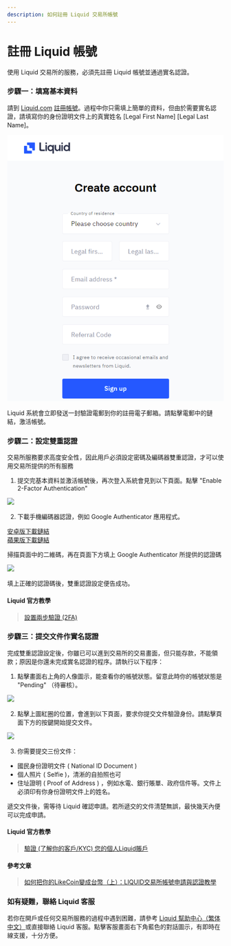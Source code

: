 ```yaml
---
description: 如何註冊 Liquid 交易所帳號
---
```


# 註冊 Liquid 帳號

使用 Liquid 交易所的服務，必須先註冊 Liquid 帳號並通過實名認證。

### 步驟一：填寫基本資料

請到 [Liquid.com](http://liquid.com/) [註冊帳號](https://www.liquid.com/sign-up/)。過程中你只需填上簡單的資料，但由於需要實名認證，請填寫你的身份證明文件上的真實姓名 \[Legal First Name\] \[Legal Last Name\]。

![](../../.gitbook/assets/liquid.png)

Liquid 系統會立即發送一封驗證電郵到你的註冊電子郵箱。請點擊電郵中的鏈結，激活帳號。

### 步驟二：設定雙重認證

交易所服務要求高度安全性，因此用戶必須設定密碼及編碼器雙重認證，才可以使用交易所提供的所有服務

1. 提交完基本資料並激活帳號後，再次登入系統會見到以下頁面。點擊 "Enable 2-Factor Authentication"

![](https://downloads.intercomcdn.com/i/o/78349209/c17cf9203179558cc59907c6/liquid+security.png)

2. 下載手機編碼器認證，例如 Google Authenticator 應用程式。

[安卓版下載鏈結](https://play.google.com/store/apps/details?id=com.google.android.apps.authenticator2&hl=zh_TW)  
[蘋果版下載鏈結](https://apps.apple.com/hk/app/google-authenticator/id388497605)

掃描頁面中的二維碼，再在頁面下方填上 Google Authenticator 所提供的認證碼

![](https://downloads.intercomcdn.com/i/o/78349787/9d6f1a423dad3ef37c539843/liquid+2FA.png)

填上正確的認證碼後，雙重認證設定便告成功。

#### Liquid 官方教學

> [設置兩步驗證 \(2FA\)
](https://help.liquid.com/en/articles/2581804-%E8%A8%AD%E7%BD%AE%E5%85%A9%E6%AD%A5%E9%A9%97%E8%AD%89-2fa)

### 步驟三：提交文件作實名認證

完成雙重認證設定後，你雖已可以進到交易所的交易畫面，但只能存款，不能領款；原因是你還未完成實名認證的程序。請執行以下程序：

1. 點擊畫面右上角的人像圖示，能查看你的帳號狀態。留意此時你的帳號狀態是 "Pending" （待審核）。

![](https://downloads.intercomcdn.com/i/o/78350630/a8ca6f4e042f5bc810890ca8/liquid+account+pending.png)

2. 點擊上圖紅圈的位置，會進到以下頁面，要求你提交文件驗證身份。請點擊頁面下方的按鍵開始提交文件。

![](https://downloads.intercomcdn.com/i/o/78351076/40769845c61fc19281a088cc/liquid+account+status.png)

3. 你需要提交三份文件：

* 國民身份證明文件 \( National ID Document \)
* 個人照片 \( Selfie \)，清淅的自拍照也可
* 住址證明 \( Proof of Address \) ，例如水電、銀行賬單、政府信件等。文件上必須印有你身份證明文件上的姓名。

遞交文件後，需等待 Liquid 確認申請。若所遞交的文件清楚無誤，最快幾天內便可以完成申請。

#### Liquid 官方教學

> [驗證 \(了解你的客戶/KYC\) 您的個人Liquid賬戶](https://help.liquid.com/en/articles/2581687-%E9%A9%97%E8%AD%89-%E4%BA%86%E8%A7%A3%E4%BD%A0%E7%9A%84%E5%AE%A2%E6%88%B6-kyc-%E6%82%A8%E7%9A%84%E5%80%8B%E4%BA%BAliquid%E8%B3%AC%E6%88%B6)

#### 參考文章

> [如何把你的LikeCoin變成台幣（上）：LIQUID交易所帳號申請與認證教學](https://xrine.com/how-to-turn-likecoin-into-ntd-liquid-verification/)

### 如有疑難，聯絡 Liquid 客服 <a id="-liquid-"></a>

若你在開戶或任何交易所服務的過程中遇到困難，請參考 [Liquid 幫助中心（繁体中文）](https://help.liquid.com/en/collections/1490333-liquid-%E5%B9%AB%E5%8A%A9%E4%B8%AD%E5%BF%83-%E7%B9%81%E4%BD%93%E4%B8%AD%E6%96%87#%E9%97%9C%E6%96%BC%E8%B3%AC%E6%88%B6-user-account)或直接聯絡 Liquid 客服。點擊客服畫面右下角藍色的對話圖示，有即時在線支援，十分方便。

